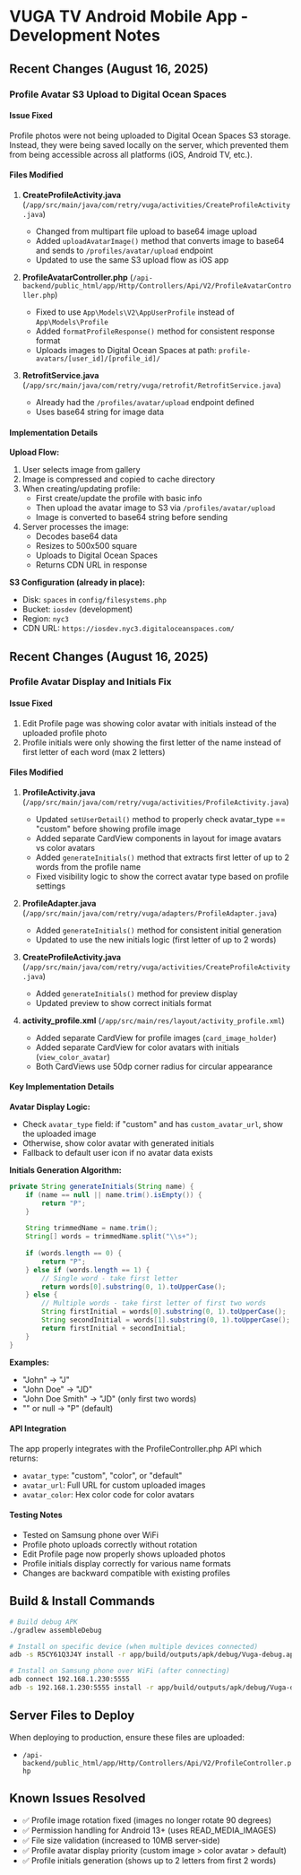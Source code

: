 # VUGA TV Android Mobile App - Development Notes

## Recent Changes (August 16, 2025)

### Profile Avatar S3 Upload to Digital Ocean Spaces

#### Issue Fixed
Profile photos were not being uploaded to Digital Ocean Spaces S3 storage. Instead, they were being saved locally on the server, which prevented them from being accessible across all platforms (iOS, Android TV, etc.).

#### Files Modified

1. **CreateProfileActivity.java** (`/app/src/main/java/com/retry/vuga/activities/CreateProfileActivity.java`)
   - Changed from multipart file upload to base64 image upload
   - Added `uploadAvatarImage()` method that converts image to base64 and sends to `/profiles/avatar/upload` endpoint
   - Updated to use the same S3 upload flow as iOS app

2. **ProfileAvatarController.php** (`/api-backend/public_html/app/Http/Controllers/Api/V2/ProfileAvatarController.php`)
   - Fixed to use `App\Models\V2\AppUserProfile` instead of `App\Models\Profile`
   - Added `formatProfileResponse()` method for consistent response format
   - Uploads images to Digital Ocean Spaces at path: `profile-avatars/[user_id]/[profile_id]/`

3. **RetrofitService.java** (`/app/src/main/java/com/retry/vuga/retrofit/RetrofitService.java`)
   - Already had the `/profiles/avatar/upload` endpoint defined
   - Uses base64 string for image data

#### Implementation Details

**Upload Flow:**
1. User selects image from gallery
2. Image is compressed and copied to cache directory
3. When creating/updating profile:
   - First create/update the profile with basic info
   - Then upload the avatar image to S3 via `/profiles/avatar/upload`
   - Image is converted to base64 string before sending
4. Server processes the image:
   - Decodes base64 data
   - Resizes to 500x500 square
   - Uploads to Digital Ocean Spaces
   - Returns CDN URL in response

**S3 Configuration (already in place):**
- Disk: `spaces` in `config/filesystems.php`
- Bucket: `iosdev` (development)
- Region: `nyc3`
- CDN URL: `https://iosdev.nyc3.digitaloceanspaces.com/`

## Recent Changes (August 16, 2025)

### Profile Avatar Display and Initials Fix

#### Issue Fixed
1. Edit Profile page was showing color avatar with initials instead of the uploaded profile photo
2. Profile initials were only showing the first letter of the name instead of first letter of each word (max 2 letters)

#### Files Modified

1. **ProfileActivity.java** (`/app/src/main/java/com/retry/vuga/activities/ProfileActivity.java`)
   - Updated `setUserDetail()` method to properly check avatar_type == "custom" before showing profile image
   - Added separate CardView components in layout for image avatars vs color avatars
   - Added `generateInitials()` method that extracts first letter of up to 2 words from the profile name
   - Fixed visibility logic to show the correct avatar type based on profile settings

2. **ProfileAdapter.java** (`/app/src/main/java/com/retry/vuga/adapters/ProfileAdapter.java`)
   - Added `generateInitials()` method for consistent initial generation
   - Updated to use the new initials logic (first letter of up to 2 words)

3. **CreateProfileActivity.java** (`/app/src/main/java/com/retry/vuga/activities/CreateProfileActivity.java`)
   - Added `generateInitials()` method for preview display
   - Updated preview to show correct initials format

4. **activity_profile.xml** (`/app/src/main/res/layout/activity_profile.xml`)
   - Added separate CardView for profile images (`card_image_holder`)
   - Added separate CardView for color avatars with initials (`view_color_avatar`)
   - Both CardViews use 50dp corner radius for circular appearance

#### Key Implementation Details

**Avatar Display Logic:**
- Check `avatar_type` field: if "custom" and has `custom_avatar_url`, show the uploaded image
- Otherwise, show color avatar with generated initials
- Fallback to default user icon if no avatar data exists

**Initials Generation Algorithm:**
```java
private String generateInitials(String name) {
    if (name == null || name.trim().isEmpty()) {
        return "P";
    }
    
    String trimmedName = name.trim();
    String[] words = trimmedName.split("\\s+");
    
    if (words.length == 0) {
        return "P";
    } else if (words.length == 1) {
        // Single word - take first letter
        return words[0].substring(0, 1).toUpperCase();
    } else {
        // Multiple words - take first letter of first two words
        String firstInitial = words[0].substring(0, 1).toUpperCase();
        String secondInitial = words[1].substring(0, 1).toUpperCase();
        return firstInitial + secondInitial;
    }
}
```

**Examples:**
- "John" → "J"
- "John Doe" → "JD"
- "John Doe Smith" → "JD" (only first two words)
- "" or null → "P" (default)

#### API Integration
The app properly integrates with the ProfileController.php API which returns:
- `avatar_type`: "custom", "color", or "default"
- `avatar_url`: Full URL for custom uploaded images
- `avatar_color`: Hex color code for color avatars

#### Testing Notes
- Tested on Samsung phone over WiFi
- Profile photo uploads correctly without rotation
- Edit Profile page now properly shows uploaded photos
- Profile initials display correctly for various name formats
- Changes are backward compatible with existing profiles

## Build & Install Commands

```bash
# Build debug APK
./gradlew assembleDebug

# Install on specific device (when multiple devices connected)
adb -s R5CY61Q3J4Y install -r app/build/outputs/apk/debug/Vuga-debug.apk

# Install on Samsung phone over WiFi (after connecting)
adb connect 192.168.1.230:5555
adb -s 192.168.1.230:5555 install -r app/build/outputs/apk/debug/Vuga-debug.apk
```

## Server Files to Deploy
When deploying to production, ensure these files are uploaded:
- `/api-backend/public_html/app/Http/Controllers/Api/V2/ProfileController.php`

## Known Issues Resolved
- ✅ Profile image rotation fixed (images no longer rotate 90 degrees)
- ✅ Permission handling for Android 13+ (uses READ_MEDIA_IMAGES)
- ✅ File size validation (increased to 10MB server-side)
- ✅ Profile avatar display priority (custom image > color avatar > default)
- ✅ Profile initials generation (shows up to 2 letters from first 2 words)